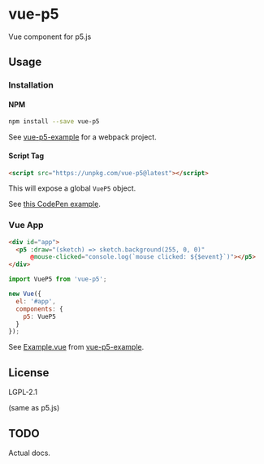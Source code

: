 # vue-p5
Vue component for p5.js

## Usage

### Installation

#### NPM

```bash
npm install --save vue-p5
```

See [vue-p5-example](https://github.com/Kinrany/vue-p5-example/) for a webpack project.

#### Script Tag

```html
<script src="https://unpkg.com/vue-p5@latest"></script>
```

This will expose a global `VueP5` object.

See [this CodePen example](https://codepen.io/Kinrany/pen/bKGYmP).

### Vue App

```html
<div id="app">
  <p5 :draw="(sketch) => sketch.background(255, 0, 0)"
      @mouse-clicked="console.log(`mouse clicked: ${$event}`)"></p5>
</div>
```

```javascript
import VueP5 from 'vue-p5';

new Vue({
  el: '#app',
  components: {
    p5: VueP5
  }
});
```

See [Example.vue](https://github.com/Kinrany/vue-p5-example/blob/master/src/components/Example.vue) 
from [vue-p5-example](https://github.com/Kinrany/vue-p5-example/).

## License

LGPL-2.1

(same as p5.js)

## TODO

Actual docs.
